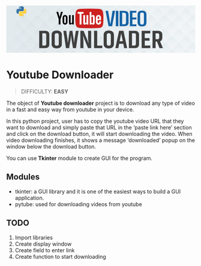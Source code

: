 <img src="./images/youtube-downloader.png" width="700"/>

# Youtube Downloader
> DIFFICULTY: **EASY**

The object of **Youtube downloader** project is to download any type of video in a fast and easy way from youtube in your device.

In this python project, user has to copy the youtube video URL that they want to download and simply paste that URL in the ‘paste link here’ section and click on the download button, it will start downloading the video. When video downloading finishes, it shows a message ‘downloaded’ popup on the window below the download button.

You can use **Tkinter** module to create GUI for the program.

## Modules

- tkinter: a GUI library and it is one of the easiest ways to build a GUI application.
- pytube: used for downloading videos from youtube

## TODO

1. Import libraries
2. Create display window
3. Create field to enter link
4. Create function to start downloading
